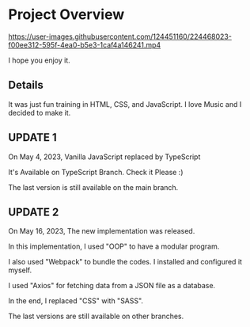 # Project Overview

https://user-images.githubusercontent.com/124451160/224468023-f00ee312-595f-4ea0-b5e3-1caf4a146241.mp4

I hope you enjoy it.

## Details
It was just fun training in HTML, CSS, and JavaScript. I love Music and I decided to make it.
 
## UPDATE 1
On May 4, 2023, Vanilla JavaScript replaced by TypeScript

It's Available on TypeScript Branch. Check it Please :)

The last version is still available on the main branch.

## UPDATE 2
On May 16, 2023, The new implementation was released.

In this implementation, I used "OOP" to have a modular program.

I also used "Webpack" to bundle the codes. I installed and configured it myself.

I used "Axios" for fetching data from a JSON file as a database.

In the end, I replaced "CSS" with "SASS".

The last versions are still available on other branches.

